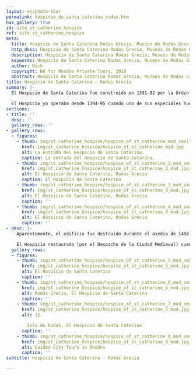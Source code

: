 ```yaml
---
layout: es/photo-tour
permalink: hospicio_de_santa_caterina_rodas.htm
has_gallery: true
id: site_st_catherine_hospice
ref: site_st_catherine_hospice
meta:
  title: Hospicio de Santa Caterina Rodas Grecia, Museos de Rodas Grecia
  http_desc: Hospicio de Santa Caterina Rodas Grecia, Museos de Rodas Grecia
  description: Hospicio de Santa Caterina Rodas Grecia, Museos de Rodas Grecia
  keywords: Hospicio de Santa Caterina Rodas Grecia, Museos de Rodas Grecia
  author: Nick
  copyright: NK for Rhodes Private Tours, 2018
  abstract: Hospicio de Santa Caterina Rodas Grecia, Museos de Rodas Grecia
title: Hospicio de Santa Caterina - Rodas Grecia
summary: |-
  El Hospicio de Santa Caterina fue construido en 1391-92 por la Orden de los Caballeros de San Juan (Caballeros Hospitalarios) para albergar y entretener a huéspedes apreciados. El Hospicio lo construyó, bajo el mando del Gran Maestre Heredia, el italiano Domenico d´Allemagna, un almirante de la Orden de los Caballeros.

  El Hospicio ya operaba desde 1394-95 cuando uno de sus especiales huéspedes, Niccole de Martoni, lo describió como “habitaciones hermosas y espléndidas, ocupadas por muchas y buenas camas”.
sections:
- title: ''
  desc: ''
  gallery_rows: ''
- gallery_rows:
  - figures:
    - thumb: img/st_catherine_hospice/hospice_of_st_catherine_mod_small.jpg
      href: img/st_catherine_hospice/hospice_of_st_catherine_mod.jpg
      alt: La entrada del Hospicio de Santa Catarina.
      caption: La entrada del Hospicio de Santa Catarina.
    - thumb: img/st_catherine_hospice/hospice_of_st_catherine_2_mod_small.jpg
      href: img/st_catherine_hospice/hospice_of_st_catherine_2_mod.jpg
      alt: El Hospicio de Santa Caterina, Rodas Grecia
      caption: El Hospicio de Santa Caterina
    - thumb: img/st_catherine_hospice/hospice_of_st_catherine_3_mod_small.jpg
      href: img/st_catherine_hospice/hospice_of_st_catherine_3_mod.jpg
      alt: El Hospicio de Santa Caterina, Rodas Grecia
      caption: ''
    - thumb: img/st_catherine_hospice/hospice_of_st_catherine_4_mod_small.jpg
      href: img/st_catherine_hospice/hospice_of_st_catherine_4_mod.jpg
      alt: El Hospicio de Santa Caterina, Rodas Grecia
      caption: ''
- desc: |-
    Aparentemente, el edificio fue destruido durante el asedio de 1480 y en el sismo de 1481. En 1944 la sección oriental del Hospicio fue destruida de nuevo por el bombardeo de los Aliados, junto con otros muchos edificios en el corazón del Barrio Judío.

    El Hospicio restaurado (por el Despacho de la Ciudad Medieval) cuenta con preciosos pisos de guijarros de mar y mosaicos; cielos rasos de madera tallados e intrincadamente pintados; un gran vestíbulo y un fastuoso dormitorio así como exhibiciones atractivas.
  gallery_rows:
  - figures:
    - thumb: img/st_catherine_hospice/hospice_of_st_catherine_5_mod_small.jpg
      href: img/st_catherine_hospice/hospice_of_st_catherine_5_mod.jpg
      alt: El Hospicio de Santa Caterina
      caption: ''
    - thumb: img/st_catherine_hospice/hospice_of_st_catherine_6_mod_small.jpg
      href: img/st_catherine_hospice/hospice_of_st_catherine_6_mod.jpg
      alt: Rodas Grecia, El Hospicio de Santa Caterina
      caption: ''
    - thumb: img/st_catherine_hospice/hospice_of_st_catherine_7_mod_small.jpg
      href: img/st_catherine_hospice/hospice_of_st_catherine_7_mod.jpg
      alt: |2-

        Isla de Rodas, El Hospicio de Santa Caterina
      caption: ''
    - thumb: img/st_catherine_hospice/hospice_of_st_catherine_8_mod_small.jpg
      href: img/st_catherine_hospice/hospice_of_st_catherine_8_mod.jpg
      alt: Guided City Tours in Rhodes
      caption: ''
subtitle: Hospicio de Santa Caterina - Rodas Grecia

---
```

